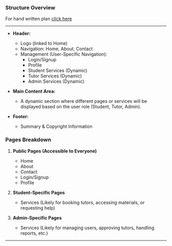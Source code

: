 ### **Structure Overview**

For hand written plan [click here](../assets/designs/handwritten_webpage_plan.jpeg)

---

- **Header:**  
  - Logo (linked to Home)  
  - Navigation: Home, About, Contact  
  - Management (User-Specific Navigation):
    - Login/Signup  
    - Profile  
    - Student Services (Dynamic)  
    - Tutor Services (Dynamic)  
    - Admin Services (Dynamic)  

- **Main Content Area:**  
  - A dynamic section where different pages or services will be displayed based on the user role (Student, Tutor, Admin).

- **Footer:**  
  - Summary & Copyright Information  

### **Pages Breakdown**
1. **Public Pages (Accessible to Everyone)**  
   - Home  
   - About  
   - Contact  
   - Login/Signup  
   - Profile  

2. **Student-Specific Pages**  
   - Services (Likely for booking tutors, accessing materials, or requesting help)  

3. **Admin-Specific Pages**  
   - Services (Likely for managing users, approving tutors, handling reports, etc.)  

---
